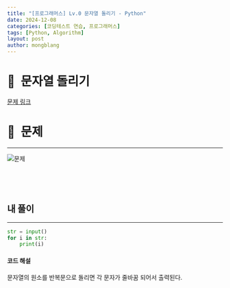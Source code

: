 ```yaml
---
title: "[프로그래머스] Lv.0 문자열 돌리기 - Python"
date: 2024-12-08 
categories: [코딩테스트 연습, 프로그래머스]
tags: [Python, Algorithm]
layout: post
author: mongblang
---
```


# 📌&nbsp; **문자열 돌리기**
[문제 링크](https://school.programmers.co.kr/learn/courses/30/lessons/181945)  

# 📝&nbsp; **문제**
---
![문제](https://github.com/user-attachments/assets/50163909-2d73-437e-b275-2c725fcb5d1a)


&nbsp;  

&nbsp;   



## **내 풀이**  
---  

```python
str = input()
for i in str:
    print(i)
```


#### **코드 해설**  
문자열의 원소를 반복문으로 돌리면 각 문자가 줄바꿈 되어서 출력된다. 

&nbsp;   